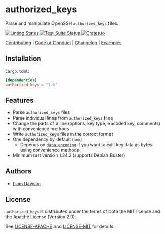 # authorized_keys

Parse and manipulate OpenSSH `authorized_keys` files.

[![Linting Status](https://github.com/hubauth/authorized_keys/workflows/Lint/badge.svg)](https://github.com/hubauth/authorized_keys/actions?query=workflow%3ALint)
[![Test Suite Status](https://github.com/hubauth/authorized_keys/workflows/Test/badge.svg)](https://github.com/hubauth/authorized_keys/actions?query=workflow%3ATest)
[![Crates.io](https://img.shields.io/crates/v/authorized_keys.svg)](https://crates.io/crates/authorized_keys)

  [Contributing](./CONTRIBUTING.md)
| [Code of Conduct](./CODE_OF_CONDUCT.md)
| [Changelog](./CHANGELOG.md)
| [Examples](./examples/)

## Installation

`Cargo.toml`:

```toml
[dependencies]
authorized_keys = "1.0"
```

## Features

* Parse `authorized_keys` files
* Parse individual lines from `authorized_keys` files
* Change the parts of a line (options, key type, encoded key, comments)
  with convenience methods
* Write `authorized_keys` files in the correct format
* One dependency by default (`nom`)
  * Depends on [`data-encoding`] if you want to edit key data as bytes using
    convenience methods
* Minimum rust version 1.34.2 (supports Debian Buster)

## Authors

* [Liam Dawson](https://github.com/liamdawson)

## License

`authorized_keys` is distributed under the terms of both the MIT license and the
Apache License (Version 2.0).

See [LICENSE-APACHE](LICENSE-APACHE) and [LICENSE-MIT](LICENSE-MIT) for details.

[`data-encoding`]: https://github.com/ia0/data-encoding
